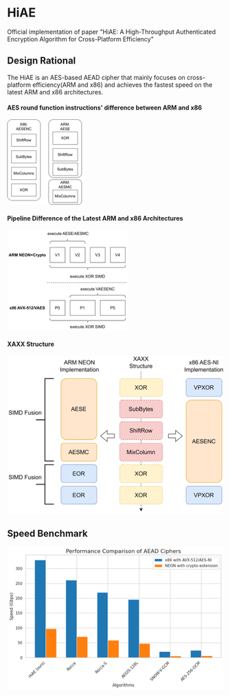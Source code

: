 # HiAE
Official implementation of paper "HiAE: A High-Throughput Authenticated Encryption Algorithm for Cross-Platform Efficiency"

## Design Rational

The HiAE is an AES-based AEAD cipher that mainly focuses on cross-platform efficiency(ARM and x86) and achieves the fastest speed on the latest ARM and x86 architectures.

#### AES round function instructions' difference between ARM and x86

![image-20241128165045585](image/README/image-20241128165045585.png)

#### Pipeline Difference of the Latest ARM and x86 Architectures

![image-20241128165159582](image/README/image-20241128165159582.png)

#### XAXX Structure

![XAXX.drawio](image/README/XAXX.drawio.png)

## Speed Benchmark

![image-20241128165224697](image/README/image-20241128165224697.png)
